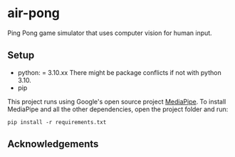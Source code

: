# air-pong

Ping Pong game simulator that uses computer vision for human input.

## Setup
* python: = 3.10.xx
There might be package conflicts if not with python 3.10.
* pip

This project runs using Google's open source project [MediaPipe](https://ai.google.dev/edge/mediapipe/solutions/guide).
To install MediaPipe and all the other dependencies, open the project folder and run:

```
pip install -r requirements.txt
```

## Acknowledgements
